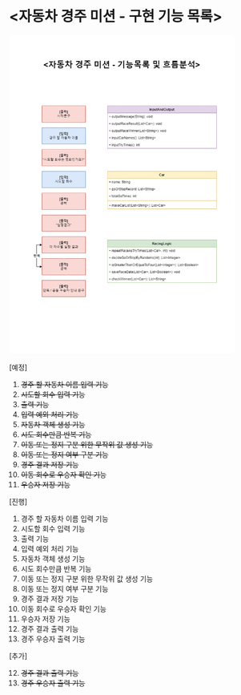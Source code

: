 <h1>&lt;자동차 경주 미션 - 구현 기능 목록&gt;</h1>

<img src="./자동차 경주 미션 - 기능목록 및 흐름분석.png" width="450px">

[예정]

1. ~~경주 할 자동차 이름 입력 기능~~
2. ~~시도할 회수 입력 기능~~
3. ~~출력 기능~~
4. ~~입력 예외 처리 기능~~
5. ~~자동차 객체 생성 기능~~
6. ~~시도 회수만큼 반복 기능~~
7. ~~이동 또는 정지 구분 위한 무작위 값 생성 기능~~
8. ~~이동 또는 정지 여부 구분 기능~~
9. ~~경주 결과 저장 기능~~
10. ~~이동 회수로 우승자 확인 기능~~
11. ~~우승자 저장 기능~~

[진행]

1. 경주 할 자동차 이름 입력 기능
2. 시도할 회수 입력 기능
3. 출력 기능
4. 입력 예외 처리 기능
5. 자동차 객체 생성 기능
6. 시도 회수만큼 반복 기능
7. 이동 또는 정지 구분 위한 무작위 값 생성 기능
8. 이동 또는 정지 여부 구분 기능
9. 경주 결과 저장 기능
10. 이동 회수로 우승자 확인 기능
11. 우승자 저장 기능
12. 경주 결과 출력 기능
13. 경주 우승자 출력 기능

[추가]

12. ~~경주 결과 출력 기능~~
13. ~~경주 우승자 출력 기능~~